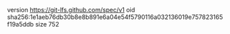 version https://git-lfs.github.com/spec/v1
oid sha256:1e1aeb76db30b8e8b891e6a04e54f5790116a032136019e757823165f19a5ddb
size 752
